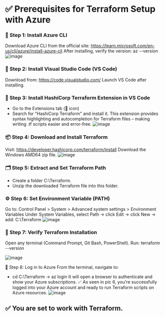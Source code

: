 # ✅ Prerequisites for Terraform Setup with Azure
### 🧰 Step 1: Install Azure CLI
Download Azure CLI from the official site: https://learn.microsoft.com/en-us/cli/azure/install-azure-cli
After installing, verify the version:
az --version
![image](https://github.com/user-attachments/assets/ff4ede18-cc7e-4297-a657-94048c898fd6)

### 🧰 Step 2: Install Visual Studio Code (VS Code)
Download from: https://code.visualstudio.com/
Launch VS Code after installing.

### 🧩 Step 3: Install HashiCorp Terraform Extension in VS Code
- Go to the Extensions tab (🔌 icon)
- Search for "HashiCorp Terraform" and install it.
This extension provides syntax highlighting and autocompletion for Terraform files – making writing .tf scripts easier and error-free.
![image](https://github.com/user-attachments/assets/f496016f-bec3-4309-a932-d727f9d7e8ef)

### 📦 Step 4: Download and Install Terraform
Visit: https://developer.hashicorp.com/terraform/install
Download the Windows AMD64 zip file.
![image](https://github.com/user-attachments/assets/47dc0ea9-c6dc-4a5a-8828-18d3dfd50bd5)

### 🗂 Step 5: Extract and Set Terraform Path
- Create a folder C:\Terraform.
- Unzip the downloaded Terraform file into this folder.

### ⚙️ Step 6: Set Environment Variable (PATH)
Go to: Control Panel > System > Advanced system settings > Environment Variables
Under System Variables, select Path → click Edit → click New → add:
C:\Terraform
![image](https://github.com/user-attachments/assets/58d32855-57db-4912-b3ce-19ba28172a64)

### 🧪 Step 7: Verify Terraform Installation
Open any terminal (Command Prompt, Git Bash, PowerShell).
Run:
terraform --version

![image](https://github.com/user-attachments/assets/345f815d-ea87-4906-805b-8ce6af4bbb1c)

🔐 Step 8: Log in to Azure
From the terminal, navigate to:
- cd C:\Terraform -> az login
It will open a browser to authenticate and show your Azure subscriptions. ✅ As seen in pic 6, you're successfully logged into your Azure account and ready to run Terraform scripts on Azure resources.
![image](https://github.com/user-attachments/assets/0ea6dd80-944e-4fa6-81de-f1d3f4881bd7)

## ✅ You are set to work with Terraform.
